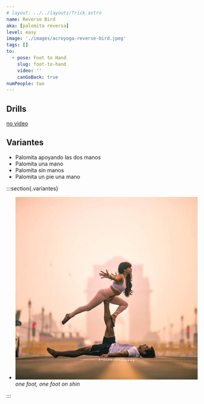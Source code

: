```yaml
---
# layout: ../../layouts/Trick.astro
name: Reverse Bird
aka: [palomita reversa]
level: easy
image: './images/acroyoga-reverse-bird.jpeg'
tags: []
to:
  - pose: Foot to Hand
    slug: foot-to-hand
    video: ''
    canGoBack: true
numPeople: two
---
```


## Drills

[no video](https://www.youtube.com/)

## Variantes

- Palomita apoyando las dos manos
- Palomita una mano
- Palomita sin manos
- Palomita un pie una mano
  </br>

:::section{.variantes}

- [![one foot](./images/bird-variation-one-foot-and-shin.jpg)](https://www.instagram.com/p/BunhHsqFBUI/?utm_source=ig_web_button_share_sheet)
  _one foot, one foot on shin_

:::
